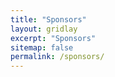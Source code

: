 ```yaml
---
title: "Sponsors"
layout: gridlay
excerpt: "Sponsors"
sitemap: false
permalink: /sponsors/
---
```



